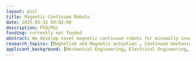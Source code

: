 ```yaml
---
layout: post
title: Magnetic Continuum Robots
date: 2025-03-31 09:02:00
description: PhD/MSc  
funding: currently not funded
abstract: We develop novel magnetic continuum robots for minimally invasive robotics operations with medical image guidance. Your task will be exploring different magnetic continuum robot actuation methods, combining ultrahigh field magnetic actuation and concentric-tube robot actuation concepts.
research_topics: [Magnetism and Magnetic actuation , Continuum mechanics ,Electromagnetic actuation systems,  Mechatronic design, Nonlinear control]
applicant_background: [Mechanical Engineering, Electrical Engineering, Biomedical Engineering, Mechatronic Engineering, Physics]
---
```

<!--


applicant_experience:
	mandatory: [Mechatronics (integrated hardware and software system) , Programming (C++, Python, ROS) , CAD designing , Embedded systems]
	optional: [Control theory , Magnetism]

-->